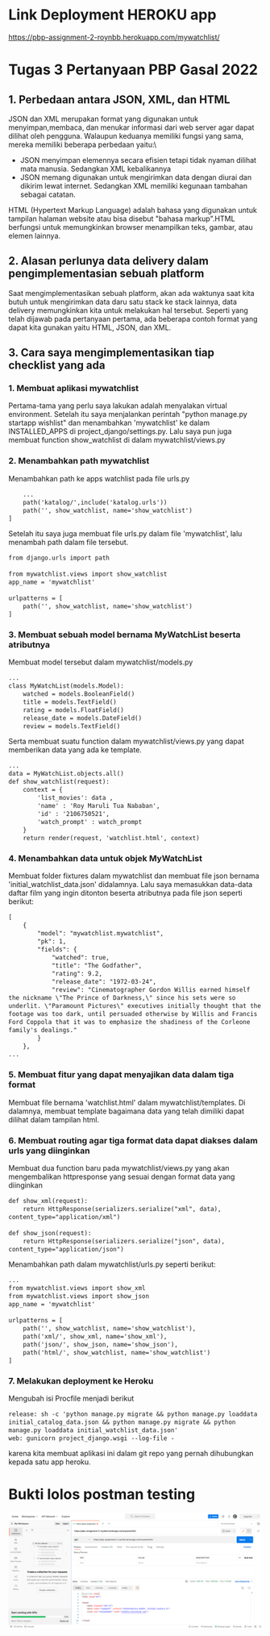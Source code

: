# Link Deployment HEROKU app
https://pbp-assignment-2-roynbb.herokuapp.com/mywatchlist/
# Tugas 3 Pertanyaan  PBP Gasal 2022
## 1. Perbedaan antara JSON, XML, dan HTML
JSON dan XML merupakan format yang digunakan untuk menyimpan,membaca, dan menukar informasi dari web server agar dapat dilihat oleh pengguna.
Walaupun keduanya memiliki fungsi yang sama, mereka memiliki beberapa perbedaan yaitu:\
<ul> 
    <li>JSON menyimpan elemennya secara efisien tetapi tidak nyaman dilihat mata manusia. Sedangkan XML kebalikannya</li>
    <li>JSON memang digunakan untuk mengirimkan data dengan diurai dan dikirim lewat internet. Sedangkan XML memiliki kegunaan tambahan sebagai catatan.</li>
</ul>
HTML (Hypertext Markup Language) adalah bahasa yang digunakan untuk tampilan halaman website atau bisa disebut "bahasa markup".HTML berfungsi untuk memungkinkan browser menampilkan teks, gambar, atau elemen lainnya.

## 2. Alasan perlunya data delivery dalam pengimplementasian sebuah platform
Saat mengimplementasikan sebuah platform, akan ada waktunya saat kita butuh untuk mengirimkan data daru satu stack ke stack lainnya, data delivery memungkinkan kita untuk melakukan hal tersebut. Seperti yang telah dijawab pada pertanyaan pertama, ada beberapa contoh format yang dapat kita gunakan yaitu HTML, JSON, dan XML.

## 3. Cara saya mengimplementasikan tiap checklist yang ada
### 1. Membuat aplikasi mywatchlist 
Pertama-tama yang perlu saya lakukan adalah menyalakan virtual environment. Setelah itu saya menjalankan perintah "python manage.py startapp wishlist" dan menambahkan 'mywatchlist' ke dalam INSTALLED_APPS di project_django/settings.py.
Lalu saya pun juga membuat function show_watchlist di dalam mywatchlist/views.py
### 2. Menambahkan path mywatchlist
Menambahkan path ke apps watchlist pada file urls.py
```
    ...
    path('katalog/',include('katalog.urls'))
    path('', show_watchlist, name='show_watchlist')
]
```
Setelah itu saya juga membuat file urls.py dalam file 'mywatchlist', lalu menambah path dalam file tersebut.
```
from django.urls import path

from mywatchlist.views import show_watchlist
app_name = 'mywatchlist'

urlpatterns = [
    path('', show_watchlist, name='show_watchlist')
]
```
### 3. Membuat sebuah model bernama MyWatchList beserta atributnya
Membuat model tersebut dalam mywatchlist/models.py
```
...
class MyWatchList(models.Model):
    watched = models.BooleanField()
    title = models.TextField()
    rating = models.FloatField()
    release_date = models.DateField()
    review = models.TextField()
```
Serta membuat suatu function dalam mywatchlist/views.py yang dapat memberikan data yang ada ke template. 
```
...
data = MyWatchList.objects.all()
def show_watchlist(request):
    context = {
        'list_movies': data ,
        'name' : 'Roy Maruli Tua Nababan',
        'id' : '2106750521',
        'watch_prompt' : watch_prompt
    }
    return render(request, 'watchlist.html', context)
```

### 4. Menambahkan data untuk objek MyWatchList
Membuat folder fixtures dalam mywatchlist dan membuat file json bernama 'initial_watchlist_data.json' didalamnya. Lalu saya memasukkan data-data daftar film yang ingin ditonton beserta atributnya pada file json seperti berikut:
```
[
    {
        "model": "mywatchlist.mywatchlist",
        "pk": 1,
        "fields": {
            "watched": true,
            "title": "The Godfather",
            "rating": 9.2,
            "release_date": "1972-03-24",
            "review": "Cinematographer Gordon Willis earned himself the nickname \"The Prince of Darkness,\" since his sets were so underlit. \"Paramount Pictures\" executives initially thought that the footage was too dark, until persuaded otherwise by Willis and Francis Ford Coppola that it was to emphasize the shadiness of the Corleone family's dealings."
        }
    },
...
```
### 5. Membuat fitur yang dapat menyajikan data dalam tiga format
Membuat file bernama 'watchlist.html' dalam mywatchlist/templates. Di dalamnya, membuat template bagaimana data yang telah dimiliki dapat dilihat dalam tampilan html. 
### 6. Membuat routing agar tiga format data dapat diakses dalam urls yang diinginkan
Membuat dua function baru pada mywatchlist/views.py yang akan mengembalikan httpresponse yang sesuai dengan format data yang diinginkan
```
def show_xml(request):
    return HttpResponse(serializers.serialize("xml", data), content_type="application/xml")

def show_json(request):
    return HttpResponse(serializers.serialize("json", data), content_type="application/json")
```
Menambahkan path dalam mywatchlist/urls.py seperti berikut:
```
...
from mywatchlist.views import show_xml 
from mywatchlist.views import show_json 
app_name = 'mywatchlist'

urlpatterns = [
    path('', show_watchlist, name='show_watchlist'),
    path('xml/', show_xml, name='show_xml'),
    path('json/', show_json, name='show_json'),
    path('html/', show_watchlist, name='show_watchlist')
]
```
### 7. Melakukan deployment ke Heroku 
Mengubah isi Procfile menjadi berikut
```
release: sh -c 'python manage.py migrate && python manage.py loaddata initial_catalog_data.json && python manage.py migrate && python manage.py loaddata initial_watchlist_data.json'
web: gunicorn project_django.wsgi --log-file -
```
karena kita membuat aplikasi ini dalam git repo yang pernah dihubungkan kepada satu app heroku.

# Bukti lolos postman testing
![Bagan](bukti_postman.png)
